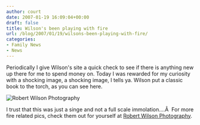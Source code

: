 ```yaml
---
author: court
date: 2007-01-19 16:09:04+00:00
draft: false
title: Wilson's been playing with fire
url: /blog/2007/01/19/wilsons-been-playing-with-fire/
categories:
- Family News
- News
---
```


Periodically I give Wilson's site a quick check to see if there is anything new up there for me to spend money on.  Today I was rewarded for my curiosity with a shocking image, a shocking image, I tells ya.  Wilson put a classic book to the torch, as you can see here.

![Robert Wilson Photography](http://www.vallentyne.com/blog/wp-content/uploads/2007/01/eclectic16sm.jpg)


I trust that this was just a singe and not a full scale immolation....Â  For more fire related pics, check them out for yourself at [Robert Wilson Photography](http://robertwilsonphoto.com/).
